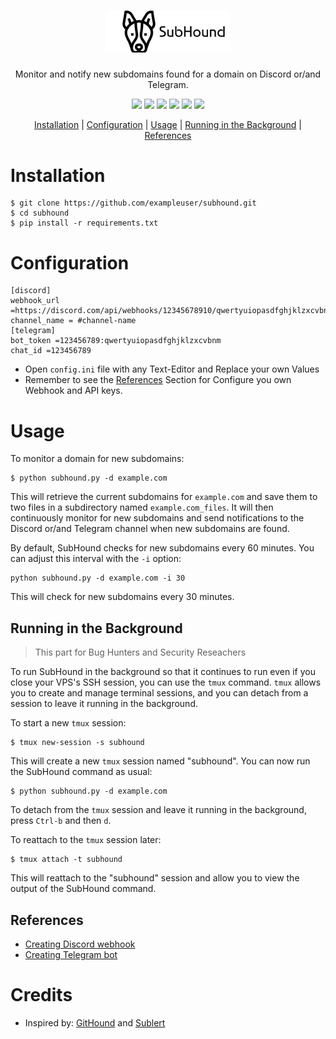 <h1 align="center">
  <img src="static/cover.png" alt="subhound" width="200px">
  <br>
</h1>
 <p align="center"> Monitor and notify new subdomains found for a domain on Discord or/and Telegram. </p>

<p align="center">
<a href="https://twitter.com/sl4x0"><img src="https://img.shields.io/twitter/follow/sl4x0.svg?logo=twitter"></a>
<a href="https://opensource.org/licenses/MIT"><img src="https://img.shields.io/badge/license-MIT-_red.svg"></a>
<a href="https://github.com/sl4x0/SubHound/issues"><img src="https://img.shields.io/badge/contributions-welcome-brightgreen.svg?style=flat"></a>
<img src="https://img.shields.io/badge/Python-3.7-blue">
<img src="https://travis-ci.com/sl4x0/SubHound.svg?branch=main">
<img src="https://img.shields.io/librariesio/github/sl4x0/SubHound">
</p>

<p align="center">
  <a href="#installation">Installation</a> |
  <a href="#configuration">Configuration</a> |
  <a href="#usage">Usage</a> |
  <a href="#running-in-the-background">Running in the Background</a> |
  <a href="#references">References</a>
</p>

# Installation

```console
$ git clone https://github.com/exampleuser/subhound.git
$ cd subhound
$ pip install -r requirements.txt
```

# Configuration

```console
[discord]
webhook_url =https://discord.com/api/webhooks/12345678910/qwertyuiopasdfghjklzxcvbnm
channel_name = #channel-name
[telegram]
bot_token =123456789:qwertyuiopasdfghjklzxcvbnm
chat_id =123456789
```

- Open `config.ini` file with any Text-Editor and Replace your own Values
- Remember to see the <a href="#references">References</a> Section for Configure you own Webhook and API keys.



# Usage

To monitor a domain for new subdomains:

```console
$ python subhound.py -d example.com
```

This will retrieve the current subdomains for `example.com` and save them to two files in a subdirectory named `example.com_files`. It will then continuously monitor for new subdomains and send notifications to the Discord or/and Telegram channel when new subdomains are found.

By default, SubHound checks for new subdomains every 60 minutes. You can adjust this interval with the `-i` option:

```console
python subhound.py -d example.com -i 30
```
This will check for new subdomains every 30 minutes.

## Running in the Background
> This part for Bug Hunters and Security Reseachers

To run SubHound in the background so that it continues to run even if you close your VPS's SSH session, you can use the `tmux` command. `tmux` allows you to create and manage terminal sessions, and you can detach from a session to leave it running in the background.

To start a new `tmux` session:

```console
$ tmux new-session -s subhound
```

This will create a new `tmux` session named "subhound". You can now run the SubHound command as usual:

```console
$ python subhound.py -d example.com
```

To detach from the `tmux` session and leave it running in the background, press `Ctrl-b` and then `d`.

To reattach to the `tmux` session later:

```console
$ tmux attach -t subhound
```

This will reattach to the "subhound" session and allow you to view the output of the SubHound command.

## References

- [Creating Discord webhook](https://support.discord.com/hc/en-us/articles/228383668-Intro-to-Webhooks)
- [Creating Telegram bot](https://core.telegram.org/bots#3-how-do-i-create-a-bot)

# Credits
- Inspired by: [GitHound](https://github.com/tillson/git-hound) and [Sublert](https://github.com/yassineaboukir/sublert)

